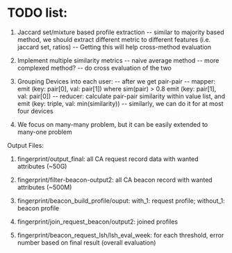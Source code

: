 TODO list:
============
1. Jaccard set/mixture based profile extraction 
   -- similar to majority based method, we should extract different metric to different features (i.e. jaccard set, ratios)
   -- Getting this will help cross-method evaluation

2. Implement multiple similarity metrics
   -- naive average method
   -- more complexed method?
   -- do cross evaluation of the two

3. Grouping Devices into each user:
   -- after we get pair-pair
   -- mapper: 
      emit (key: pair[0], val: pair[1])  where sim(pair) > 0.8
      emit (key: pair[1], val: pair[0])
   -- reducer:
      calculate pair-pair similarity within value list,
      and emit (key: triple, val: min(similarity))
   -- similarly, we can do it for at most four devices


 5. We focus on many-many problem, but it can be easily extended to many-one problem







 Output Files:
 1. fingerprint/output_final: all CA request record data with wanted attributes (~50G)
 2. fingerprint/filter-beacon-output2: all CA beacon record with wanted attributes (~500M)
 
 3. fingerprint/beacon_build_profile/ouput: with_1: request profile; without_1: beacon profile
 4. fingerprint/join_request_beacon/output2: joined profiles
 
 5. fingerprint/beacon_request_lsh/lsh_eval_week: for each threshold, error number based on final result (overall evaluation)